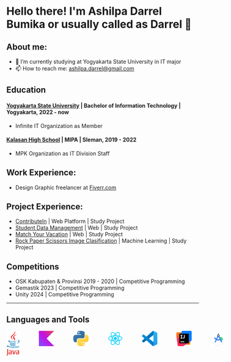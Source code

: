 # Hello there! I'm Ashilpa Darrel Bumika or usually called as Darrel 👋
## About me:
- 🔭 I’m currently studying at Yogyakarta State University in IT major
- 📫 How to reach me: ashilpa.darrel@gmail.com

## Education
#### [Yogyakarta State University](https://www.uny.ac.id/) | Bachelor of Information Technology | Yogyakarta, 2022 - now
- Infinite IT Organization as Member
#### [Kalasan High School](https://www.sman1kalasan.sch.id/) | MIPA | Sleman, 2019 - 2022
- MPK Organization as IT Division Staff

## Work Experience:
- Design Graphic freelancer at [Fiverr.com](https://fiverr.com/ashilpadarrel)

## Project Experience:
- [ContributeIn](https://github.com/DarrelBumika/contributein) | Web Platform | Study Project
- [Student Data Management](https://github.com/DarrelBumika/Pemrograman-Web) | Web | Study Project
- [Match Your Vacation](https://github.com/DarrelBumika/SPK-SAW) | Web | Study Project
- [Rock Paper Scissors Image Clasification](https://github.com/DarrelBumika/Machine-Learning) | Machine Learning | Study Project

## Competitions
- OSK Kabupaten & Provinsi 2019 - 2020 | Competitive Programming
- Gemastik 2023 | Competitive Programming
- Unity 2024 | Competitive Programming

---

## Languages and Tools
<div style="display: flex; gap: 50px">
  <img alt="Java" width="35px" src="./img/java.png" />
  <img alt="Kotlin" height="40px" src="./img/kotlin.svg" />
  <img alt="Python" height="40px" src="./img/python.png" />
  <img alt="ReactJS" height="40px" src="./img/react.png" />
  <img alt="Vscode" height="40px" src="./img/vscode.png" />
  <img alt="IntelliJ" height="40px" src="./img/IntelliJ.svg" />
  <img alt="AndroidStudio" height="40px" src="./img/androidstudio.png" />
</div>

<!--
**DarrelBumika/DarrelBumika** is a ✨ _special_ ✨ repository because its `README.md` (this file) appears on your GitHub profile.

Here are some ideas to get you started:

- 🔭 I’m currently working on ...
- 🌱 I’m currently learning ...
- 👯 I’m looking to collaborate on ...
- 🤔 I’m looking for help with ...
- 💬 Ask me about ...
- 📫 How to reach me: ...
- 😄 Pronouns: ...
- ⚡ Fun fact: ...
-->
